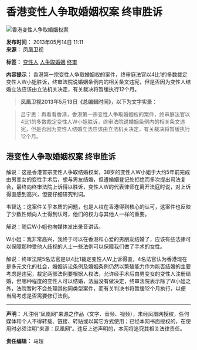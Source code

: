 # 香港变性人争取婚姻权案 终审胜诉

![香港变性人争取婚姻权案](https://dolphin.deliver.ifeng.com/c?z=ifeng&la=0&si=2&ci=23&cg=22&c=29&or=232&l=775&bg=775&b=773&u=https://y0.ifengimg.com/34c4a1d78882290c/2012/0528/1x1.gif)

**发布时间：** 2013年05月14日 11:11  
**来源：** 凤凰卫视  

**标签：** [变性人](http://search.ifeng.com/sofeng/search.action?c=1&q=%E5%8F%98%E6%80%A7%E4%BA%BA) [人争取婚姻](http://search.ifeng.com/sofeng/search.action?c=1&q=%E4%BA%BA%E4%BA%89%E5%8F%96%E5%A9%9A%E5%A7%BB) [终审](http://search.ifeng.com/sofeng/search.action?c=1&q=%E7%BB%88%E5%AE%A1)

**内容提示：** 香港第一宗变性人争取婚姻权的案件，终审庭法官以4比1的多数裁定变性人W小姐胜诉，终审法院说婚姻条例内的相关条文违宪，但是否因为变性人结婚立法应该由立法机关决定，有关裁决将暂缓执行12个月。

> **凤凰卫视2013年5月13日《总编辑时间》，以下为文字实录：**

> 吕宁思：再看看香港，香港第一宗变性人争取婚姻权的案件，终审庭法官以4比1的多数裁定变性人W小姐胜诉，终审法院说婚姻条例内的相关条文违宪，但是否因为变性人结婚立法应该由立法机关决定，有关裁决将暂缓执行12个月。

## 港变性人争取婚姻权案 终审胜诉

解说：这是香港首宗变性人争取结婚权案，38岁的变性人W小姐于大约5年前完成由男变女的变性手术后，想与男友结婚，但遭婚姻登记处拒绝而多次提出司法复合，最终向终审法院上诉得以胜诉，变性人W的代表律师在离开法庭时说，对上诉得直感到高兴，但要仔细研究判词。

韦智达：这案件关乎本质的问题，也是人权在香港得到核心的认可，这案件也反映了少数性倾向人士得到认可，他们的权力与其他人一样的重要。

解说：随后W小姐也向媒体发出录音讲话。

W小姐：我非常高兴，我终于可以在香港和心爱的男朋友结婚了，应该有些法律可以保障那种受他人歧视的人士一些法例可以保障我们做了手术的女性。

解说：终审法院5名法官是以4比1裁定变性人W上诉得直，4名法官认为香港现在是多元文化的社会，婚姻诉讼条例及婚姻条例仍然以繁殖能力作为能否结婚的主要考虑是违宪，裁定两部法例要根据人权法，允许经手术后由男变女的变性人注册结婚，但哪种程度的变性人可以结婚，法庭没有做决定，终审法院表示除了W小姐之外，法院暂时不会处理其他同类型案件，而有关判决书将暂缓12个月执行，以便当局考虑是否需要修订法例。

---

**声明：** 凡注明“凤凰网”来源之作品（文字、音频、视频），未经凤凰网授权，任何媒体和个人不得转载、链接、转贴或以其它方式使用；已经本网书面授权的，在使用时必须注明“来源：凤凰网”。违反上述声明的，本网将追究其相关法律责任。

**责任编辑：** 马超